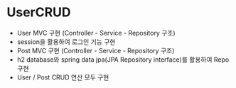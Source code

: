 # UserCRUD

- User MVC 구현 (Controller - Service - Repository 구조)
- session을 활용하여 로그인 기능 구현
- Post MVC 구현 (Controller - Service - Repository 구조)
- h2 database와 spring data jpa(JPA Repository interface)를 활용하여 Repo 구현
- User / Post CRUD 연산 모두 구현
